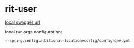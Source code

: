 # rit-user

[local swagger url](https://localhost:8084/v1/rit/users/swagger-ui/index.html)

local run args configuration:

```bash
--spring.config.additional-location=config/config-dev.yml
```
